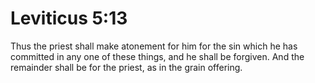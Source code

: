 # Leviticus 5:13

Thus the priest shall make atonement for him for the sin which he has committed in any one of these things, and he shall be forgiven. And the remainder shall be for the priest, as in the grain offering.
